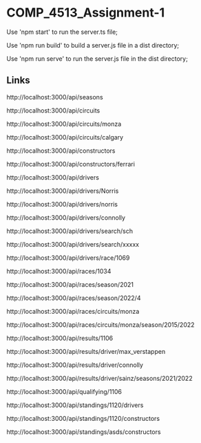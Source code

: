 # COMP_4513_Assignment-1
Use 'npm start' to run the server.ts file;

Use 'npm run build' to build a server.js file in a dist directory;

Use 'npm run serve' to run the server.js file in the dist directory;

## Links

http://localhost:3000/api/seasons


http://localhost:3000/api/circuits


http://localhost:3000/api/circuits/monza


http://localhost:3000/api/circuits/calgary


http://localhost:3000/api/constructors


http://localhost:3000/api/constructors/ferrari


http://localhost:3000/api/drivers


http://localhost:3000/api/drivers/Norris


http://localhost:3000/api/drivers/norris


http://localhost:3000/api/drivers/connolly


http://localhost:3000/api/drivers/search/sch


http://localhost:3000/api/drivers/search/xxxxx


http://localhost:3000/api/drivers/race/1069


http://localhost:3000/api/races/1034


http://localhost:3000/api/races/season/2021


http://localhost:3000/api/races/season/2022/4


http://localhost:3000/api/races/circuits/monza


http://localhost:3000/api/races/circuits/monza/season/2015/2022


http://localhost:3000/api/results/1106


http://localhost:3000/api/results/driver/max_verstappen


http://localhost:3000/api/results/driver/connolly


http://localhost:3000/api/results/driver/sainz/seasons/2021/2022


http://localhost:3000/api/qualifying/1106


http://localhost:3000/api/standings/1120/drivers


http://localhost:3000/api/standings/1120/constructors


http://localhost:3000/api/standings/asds/constructors
